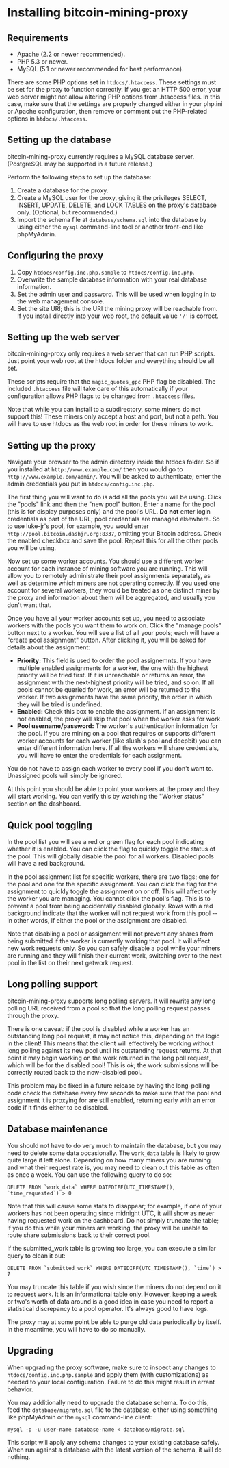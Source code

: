 Installing bitcoin-mining-proxy
===============================

Requirements
------------

* Apache (2.2 or newer recommended).
* PHP 5.3 or newer.
* MySQL (5.1 or newer recommended for best performance).

There are some PHP options set in `htdocs/.htaccess`.  These settings must be set for the proxy to function correctly.  If you get an HTTP 500 error, your web server might not allow altering PHP options from .htaccess files.  In this case, make sure that the settings are properly changed either in your php.ini or Apache configuration, then remove or comment out the PHP-related options in `htdocs/.htaccess`.

Setting up the database
-----------------------

bitcoin-mining-proxy currently requires a MySQL database server.  (PostgreSQL may be supported in a future release.)

Perform the following steps to set up the database:

1.  Create a database for the proxy.
2.  Create a MySQL user for the proxy, giving it the privileges SELECT, INSERT, UPDATE, DELETE, and LOCK TABLES on the proxy's database only.  (Optional, but recommended.)
3.  Import the schema file at `database/schema.sql` into the database by using either the `mysql` command-line tool or another front-end like phpMyAdmin.

Configuring the proxy
---------------------

1.  Copy `htdocs/config.inc.php.sample` to `htdocs/config.inc.php`.
2.  Overwrite the sample database information with your real database information.
3.  Set the admin user and password.  This will be used when logging in to the web management console.
4.  Set the site URI; this is the URI the mining proxy will be reachable from.  If you install directly into your web root, the default value `'/'` is correct.

Setting up the web server
-------------------------

bitcoin-mining-proxy only requires a web server that can run PHP scripts.  Just point your web root at the htdocs folder and everything should be all set.

These scripts require that the `magic_quotes_gpc` PHP flag be disabled.  The included `.htaccess` file will take care of this automatically if your configuration allows PHP flags to be changed from `.htaccess` files.

Note that while you can install to a subdirectory, some miners do not support this!  These miners only accept a host and port, but not a path.  You will have to use htdocs as the web root in order for these miners to work.

Setting up the proxy
--------------------

Navigate your browser to the admin directory inside the htdocs folder.  So if you installed at `http://www.example.com/` then you would go to `http://www.example.com/admin/`.  You will be asked to authenticate; enter the admin credentials you put in `htdocs/config.inc.php`.

The first thing you will want to do is add all the pools you will be using.  Click the "pools" link and then the "new pool" button.  Enter a name for the pool (this is for display purposes only) and the pool's URL.  **Do not** enter login credentials as part of the URL; pool credentials are managed elsewhere.  So to use luke-jr's pool, for example, you would enter `http://pool.bitcoin.dashjr.org:8337`, omitting your Bitcoin address.  Check the enabled checkbox and save the pool.  Repeat this for all the other pools you will be using.

Now set up some worker accounts.  You should use a different worker account for each instance of mining software you are running.  This will allow you to remotely administrate their pool assignments separately, as well as determine which miners are not operating correctly.  If you used one account for several workers, they would be treated as one distinct miner by the proxy and information about them will be aggregated, and usually you don't want that.

Once you have all your worker accounts set up, you need to associate workers with the pools you want them to work on.  Click the "manage pools" button next to a worker.  You will see a list of all your pools; each will have a "create pool assignment" button.  After clicking it, you will be asked for details about the assignment:

* **Priority:** This field is used to order the pool assignemnts.  If you have multiple enabled assignments for a worker, the one with the highest priority will be tried first.  If it is unreachable or returns an error, the assignment with the next-highest priority will be tried, and so on.  If all pools cannot be queried for work, an error will be returned to the worker.  If two assignments have the same priority, the order in which they will be tried is undefined.
* **Enabled:** Check this box to enable the assignment.  If an assignment is not enabled, the proxy will skip that pool when the worker asks for work.
* **Pool username/password:** The worker's authentication information for the pool.  If you are mining on a pool that requires or supports different worker accounts for each worker (like slush's pool and deepbit) you can enter different information here.  If all the workers will share credentials, you will have to enter the credentials for each assignment.

You do not have to assign each worker to every pool if you don't want to.  Unassigned pools will simply be ignored.

At this point you should be able to point your workers at the proxy and they will start working.  You can verify this by watching the "Worker status" section on the dashboard.

Quick pool toggling
-------------------

In the pool list you will see a red or green flag for each pool indicating whether it is enabled.  You can click the flag to quickly toggle the status of the pool.  This will globally disable the pool for all workers.  Disabled pools will have a red background.

In the pool assignment list for specific workers, there are two flags; one for the pool and one for the specific assignment.  You can click the flag for the assignment to quickly toggle the assignment on or off.  This will affect only the worker you are managing.  You cannot click the pool's flag.  This is to prevent a pool from being accidentally disabled globally.  Rows with a red background indicate that the worker will not request work from this pool -- in other words, if either the pool or the assignment are disabled.

Note that disabling a pool or assignment will not prevent any shares from being submitted if the worker is currently working that pool.  It will affect new work requests only.  So you can safely disable a pool while your miners are running and they will finish their current work, switching over to the next pool in the list on their next getwork request.

Long polling support
--------------------

bitcoin-mining-proxy supports long polling servers.  It will rewrite any long polling URL received from a pool so that the long polling request passes through the proxy.

There is one caveat: if the pool is disabled while a worker has an outstanding long poll request, it may not notice this, depending on the logic in the client!  This means that the client will effectively be working without long polling against its new pool until its outstanding request returns.  At that point it may begin working on the work returned in the long poll request, which will be for the disabled pool!  This is ok; the work submissions will be correctly routed back to the now-disabled pool.

This problem may be fixed in a future release by having the long-polling code check the database every few seconds to make sure that the pool and assignment it is proxying for are still enabled, returning early with an error code if it finds either to be disabled.

Database maintenance
--------------------

You should not have to do very much to maintain the database, but you may need to delete some data occasionally.  The `work_data` table is likely to grow quite large if left alone.  Depending on how many miners you are running and what their request rate is, you may need to clean out this table as often as once a week.  You can use the following query to do so:

    DELETE FROM `work_data` WHERE DATEDIFF(UTC_TIMESTAMP(), `time_requested`) > 0

Note that this will cause some stats to disappear; for example, if one of your workers has not been operating since midnight UTC, it will show as never having requested work on the dashboard.  Do not simply truncate the table; if you do this while your miners are working, the proxy will be unable to route share submissions back to their correct pool.

If the submitted_work table is growing too large, you can execute a similar query to clean it out:

    DELETE FROM `submitted_work` WHERE DATEDIFF(UTC_TIMESTAMP(), `time`) > 7

You may truncate this table if you wish since the miners do not depend on it to request work.  It is an informational table only.  However, keeping a week or two's worth of data around is a good idea in case you need to report a statistical discrepancy to a pool operator.  It's always good to have logs.

The proxy may at some point be able to purge old data periodically by itself.  In the meantime, you will have to do so manually.

Upgrading
---------
When upgrading the proxy software, make sure to inspect any changes to `htdocs/config.inc.php.sample` and apply them (with customizations) as needed to your local configuration.  Failure to do this might result in errant behavior.

You may additionally need to upgrade the database schema.  To do this, feed the `database/migrate.sql` file to the database, either using something like phpMyAdmin or the `mysql` command-line client:

    mysql -p -u user-name database-name < database/migrate.sql

This script will apply any schema changes to your existing database safely.  When run against a database with the latest version of the schema, it will do nothing.

